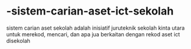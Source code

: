 # -sistem-carian-aset-ict-sekolah
sistem carian aset sekolah adalah inisiatif juruteknik sekolah kinta utara untuk merekod, mencari, dan apa jua berkaitan dengan rekod aset ict disekolah
